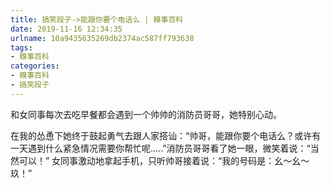 ```yaml
---
title: 搞笑段子->能跟你要个电话么 | 糗事百科
date: 2019-11-16 12:34:35
urlname: 10a9435635269db2374ac587ff793638
tags: 
- 糗事百科
categories:
- 糗事百科
- 搞笑段子
---
```

和女同事每次去吃早餐都会遇到一个帅帅的消防员哥哥，她特别心动。

在我的怂恿下她终于鼓起勇气去跟人家搭讪：“帅哥，能跟你要个电话么？或许有一天遇到什么紧急情况需要你帮忙呢.....”消防员哥哥看了她一眼，微笑着说：“当然可以！” 女同事激动地拿起手机，只听帅哥接着说：“我的号码是：幺～幺～玖！”


